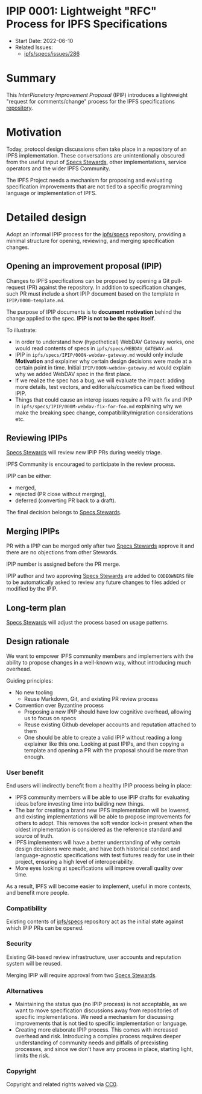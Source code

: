 # IPIP 0001: Lightweight "RFC" Process for IPFS Specifications

- Start Date: 2022-06-10
- Related Issues:
  - [ipfs/specs/issues/286](https://github.com/ipfs/specs/issues/286)

# Summary

This _InterPlanetary Improvement Proposal_ (IPIP) introduces a lightweight
"request for comments/change" process for the IPFS specifications
[repository][1].

[1]: https://github.com/ipfs/specs/

# Motivation

Today, protocol design discussions often take place in a repository of an IPFS
implementation. These conversations are unintentionally obscured from the useful input of [Specs Stewards], other
implementations, service operators and the wider IPFS Community.

The IPFS Project needs a mechanism for proposing and evaluating specification
improvements that are not tied to a specific programming language
or implementation of IPFS.

# Detailed design

Adopt an informal IPIP process for the [ipfs/specs][1] repository, providing a
minimal structure for opening, reviewing, and merging specification changes.

## Opening an improvement proposal (IPIP)

Changes to IPFS specifications can be proposed by opening a Git pull-request
(PR) against the repository. In addition to specification changes, such PR must
include a short IPIP document based on the template in `IPIP/0000-template.md`.

The purpose of IPIP documents is to **document motivation** behind the change
applied to the spec. **IPIP is not to be the spec itself**.

To illustrate:
 - In order to understand how (hypothetical) WebDAV Gateway works, one would
   read contents of specs in `ipfs/specs/WEBDAV_GATEWAY.md`.
 - IPIP in `ipfs/specs/IPIP/000N-webdav-gateway.md` would only include
   **Motivation** and explainer why certain design decisions were made at a
   certain point in time. Initial `IPIP/000N-webdav-gateway.md` would explain
   why we added WebDAV spec in the first place.
 - If we realize the spec has a bug, we will evaluate the impact: adding more
   details, test vectors, and editorials/cosmetics can be fixed without IPIP.
 - Things that could cause an interop issues require a PR with fix and IPIP in
   `ipfs/specs/IPIP/000M-webdav-fix-for-foo.md` explaining why we make the
   breaking spec change, compatibility/migration considerations etc.

## Reviewing IPIPs

[Specs Stewards] will review new IPIP PRs during weekly triage.

IPFS Community is encouraged to participate in the review process.

IPIP can be either:
- merged,
- rejected (PR close without merging),
- deferred (converting PR back to a draft).

The final decision belongs to [Specs Stewards].

## Merging IPIPs

PR with a IPIP can be merged only after two [Specs Stewards] approve it and
there are no objections from other Stewards.

IPIP number is assigned before the PR merge.

IPIP author and two approving [Specs Stewards] are added to `CODEOWNERS` file
to be automatically asked to review any future changes to files added or
modified by the IPIP.

## Long-term plan

[Specs Stewards] will adjust the process based on usage patterns.

## Design rationale

We want to empower IPFS community members and implementers with the ability to propose
changes in a well-known way, without introducing much overhead.

Guiding principles:
- No new tooling
  - Reuse Markdown, Git, and existing PR review process
- Convention over Byzantine process
  - Proposing a new IPIP should have low cognitive overhead, allowing us to
    focus on specs
  - Reuse existing Github developer accounts and reputation attached to them
  - One should be able to create a valid IPIP without reading a long explainer
    like this one. Looking at past IPIPs, and then copying a template and
    opening a PR with the proposal should be more than enough.

### User benefit

End users will indirectly benefit from a healthy IPIP process being in place:

- IPFS community members will be able to use IPIP drafts for evaluating ideas
  before investing time into building new things.
- The bar for creating a brand new IPFS implementation will be lowered, and
  existing implementations will be able to propose improvements for others to
  adopt. This removes the soft vendor lock-in present when the oldest
  implementation is considered as the reference standard and source of truth.
- IPFS implementers will have a better understanding of why certain design
  decisions were made, and have both historical context and language-agnostic
  specifications with test fixtures ready for use in their project, ensuring
  a high level of interoperability.
- More eyes looking at specifications will improve overall quality over time.

As a result, IPFS will become easier to implement, useful in more contexts,
and benefit more people.

### Compatibility

Existing contents of [ipfs/specs][1] repository act as the initial state
against which IPIP PRs can be opened.

### Security

Existing Git-based review infrastructure, user accounts and reputation
system will be reused.

Merging IPIP will require approval from two [Specs Stewards].

### Alternatives

- Maintaining the status quo (no IPIP process) is not acceptable, as we want to
  move specification discussions away from repositories of specific
  implementations. We need a mechanism for discussing improvements that is not
  tied to specific implementation or language.
- Creating more elaborate IPIP process. This comes with increased overhead and
  risk. Introducing a complex process requires deeper understanding of
  community needs and pitfalls of preexisting processes, and since we don't
  have any process in place, starting light, limits the risk.

### Copyright

Copyright and related rights waived via [CC0](https://creativecommons.org/publicdomain/zero/1.0/).

[Specs Stewards]: https://github.com/orgs/ipfs/teams/specs-stewards/members
